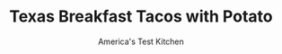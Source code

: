 ---
layout: ../../layouts/MarkdownPostLayout.astro
title: Texas Breakfast Tacos with Potato
author: America's Test Kitchen
pubDate: 2023-03-15
description: "We love tacos for lunch and dinner. So why not for the most important meal of the day?"
image_url: https://res.cloudinary.com/hksqkdlah/image/upload/ar_1:1,c_fill,dpr_2.0,f_auto,fl_lossy.progressive.strip_profile,g_faces:auto,q_auto:low,w_344/33616_sfs-texas-breakfast-tacos-potato-5-1
tags: ["Main Courses","Eggs","Pork"]
calories: 2983
protein: 19
carbohydrates: 47
fats: 
fiber: 3
ingredients: ["12 , large eggs",", Salt and pepper","2 tablespoons, unsalted butter","1 , russet potato (8 ounces), peeled and cut into 1/2-inch cubes","1 , small onion, chopped fine","1 , jalapeno chile, stemmed, seeded, and minced","1 , recipe Homemade Flour Tortillas","1 , recipe Salsa Roja","Shredded, Monterey Jack cheese","Thinly sliced, scallions",", Lime wedges"]
serves: 6
time: "30 minutes"
instructions: ["Whisk eggs, 1/2 teaspoon salt, and 1/4 teaspoon pepper in bowl until thoroughly combined and mixture is pure yellow, about 1 minute. Set aside.","Melt butter in 12-inch nonstick skillet over medium heat. Add potato and 1/4 teaspoon salt and cook until tender, 6 to 8 minutes. Add onion and jalapeno and cook until vegetables are softened and lightly browned, 4 to 6 minutes.","Add egg mixture and, using heat-resistant rubber spatula, constantly and firmly scrape along bottom and sides of skillet until eggs begin to clump and spatula leaves trail on bottom of skillet, 1 1/2 to 2 1/2 minutes.","Reduce heat to low. Gently but constantly fold egg mixture until clumped and slightly wet, 30 to 60 seconds. Season with salt and pepper to taste. Fill tortillas with egg mixture and serve immediately, passing salsa, Monterey Jack, scallions, and lime wedges separately."]
nutrition: ["539 mg Potassium","292 mg Phosphorus","87 mg Calcium","4 mg Iron","41 mg Magnesium","757 mg Sodium","1 mg Zinc","25 g Fat","3 mg Niacin (B3)","9 g Monounsaturated","5 g Polyunsaturated","19 mg Vitamin C","2 µg Vitamin D","382 mg Cholesterol","8 g Saturated","1 g Trans","3 g Fiber","72 µg Folic acid","80 µg Folate (food)","3 g Sugars","16 µg Vitamin K","221 g Water","47 g Carbs","204 µg Folate equivalent (total)","19 g Protein","2 mg Vitamin E","228 µg Vitamin A","497 kcal Energy","2983 calories"]
notes: "It’s important to follow visual cues when making the eggs, as your pan’s thickness will affect the cooking time. If you’re using an electric stovetop for the eggs, heat a second burner on low and move the skillet to it when it’s time to adjust the heat. You can substitute store-bought tortillas for the homemade. This recipe makes enough filling for 12 (6-inch) tacos."
---